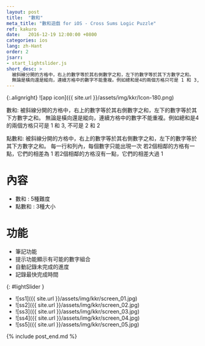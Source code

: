```yaml
---
layout: post
title:  "數和"
meta_title: "數和遊戲 for iOS - Cross Sums Logic Puzzle"
ref: kakuro
date:   2016-12-19 12:00:00 +0800
categories: ios
lang: zh-Hant
order: 2
jsarr:
- start_lightslider.js
short_desc: >
  被斜線分開的方格中，右上的數字等於其右側數字之和，左下的數字等於其下方數字之和。
  無論是橫向還是縱向，連續方格中的數字不能重複。例如總和是4的兩個方格只可是 1 和 3, 不可是 2 和 2
---
```


{:.alignright}
![app icon]({{ site.url }}/assets/img/kkr/Icon-180.png)

數和:
被斜線分開的方格中，右上的數字等於其右側數字之和，左下的數字等於其下方數字之和。
無論是橫向還是縱向，連續方格中的數字不能重複。例如總和是4的兩個方格只可是 1 和 3, 不可是 2 和 2

點數和:
被斜線分開的方格中，右上的數字等於其右側數字之和，左下的數字等於其下方數字之和。
每一行和列內，每個數字只能出現一次
若2個相鄰的方格有一點，它們的相差為 1
若2個相鄰的方格沒有一點，它們的相差大過 1

# 內容
- 數和 : 5種難度
- 點數和 : 3種大小

# 功能
- 筆記功能
- 提示功能顯示有可能的數字組合
- 自動記錄未完成的進度
- 記錄最快完成時間


{: #lightSlider }
*   ![ss1]({{ site.url }}/assets/img/kkr/screen_01.jpg)
*   ![ss2]({{ site.url }}/assets/img/kkr/screen_02.jpg)
*   ![ss3]({{ site.url }}/assets/img/kkr/screen_03.jpg)
*   ![ss4]({{ site.url }}/assets/img/kkr/screen_04.jpg)
*   ![ss5]({{ site.url }}/assets/img/kkr/screen_05.jpg)

{% include post_end.md %}
